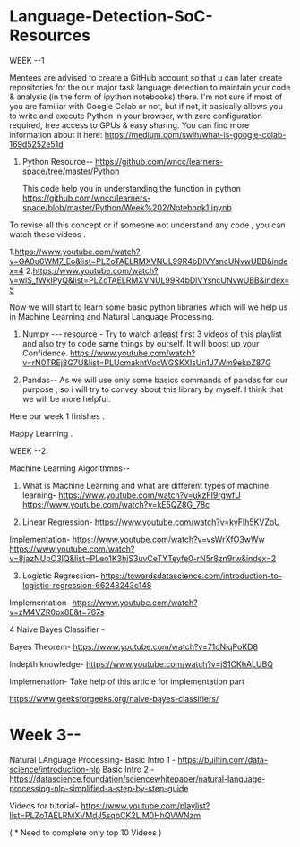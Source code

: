 # Language-Detection-SoC-Resources


WEEK --1

Mentees  are advised to create a GitHub account so that u can later create repositories for the our major task language detection to maintain your code & analysis (in the form of ipython notebooks) there.
I'm not sure if most of you are familiar with Google Colab or not, but if not, it basically allows you to write and execute Python in your browser, with zero configuration required, free access to GPUs & easy sharing. You can find more information about it here: 
https://medium.com/swlh/what-is-google-colab-169d5252e51d






1. Python Resource--
   https://github.com/wncc/learners-space/tree/master/Python
   
   This code help you in understanding  the function in python 
   https://github.com/wncc/learners-space/blob/master/Python/Week%202/Notebook1.ipynb
   
   
   
  To revise all this concept or if someone not understand any code , you can watch these videos .
  
  1.https://www.youtube.com/watch?v=GA0u6WM7_Eo&list=PLZoTAELRMXVNUL99R4bDlVYsncUNvwUBB&index=4
  2.https://www.youtube.com/watch?v=wlS_fWxIPyQ&list=PLZoTAELRMXVNUL99R4bDlVYsncUNvwUBB&index=5
  
  
  
  
  
  
  Now we will start to learn some basic python libraries which will we help us in  Machine Learning and Natural Language Processing.
  
  1. Numpy ---
    resource - Try to watch atleast first 3 videos of this playlist  and also try to code same things by ourself. It will boost up your Confidence.
    https://www.youtube.com/watch?v=rN0TREj8G7U&list=PLUcmakntVocWGSKXIsUn1J7Wm9ekpZ87G
    
    
  2. Pandas--
     As we will use only some basics commands of pandas for our purpose , so i will try to convey about this library by myself. I think that we will be more helpful.
     
     
Here our week 1 finishes . 

Happy Learning .



WEEK --2:

  Machine Learning Algorithmns--
  
  1. What is Machine Learning and what are different types of machine learning-
   https://www.youtube.com/watch?v=ukzFI9rgwfU
   https://www.youtube.com/watch?v=kE5QZ8G_78c
   
 2. Linear Regression-
  https://www.youtube.com/watch?v=kyFlh5KVZoU
   
   Implementation-
   https://www.youtube.com/watch?v=vsWrXfO3wWw
   https://www.youtube.com/watch?v=8jazNUpO3lQ&list=PLeo1K3hjS3uvCeTYTeyfe0-rN5r8zn9rw&index=2
   
 3. Logistic Regression-
  https://towardsdatascience.com/introduction-to-logistic-regression-66248243c148
  
  Implementation-
  https://www.youtube.com/watch?v=zM4VZR0px8E&t=767s
  
4 Naive Bayes Classifier -
  
  Bayes Theorem-
  https://www.youtube.com/watch?v=71oNiqPoKD8
  
  Indepth knowledge-
  https://www.youtube.com/watch?v=jS1CKhALUBQ
  
  Implemenation-
  Take help of this article for implementation part
  
  https://www.geeksforgeeks.org/naive-bayes-classifiers/
  
  
  
  # Week 3--
Natural LAnguage Processing-
Basic Intro 1 - https://builtin.com/data-science/introduction-nlp
Basic Intro 2 - https://datascience.foundation/sciencewhitepaper/natural-language-processing-nlp-simplified-a-step-by-step-guide

Videos for tutorial-
https://www.youtube.com/playlist?list=PLZoTAELRMXVMdJ5sqbCK2LiM0HhQVWNzm

( * Need to complete only top 10 Videos )

